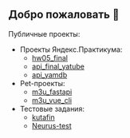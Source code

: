 ## Добро пожаловать 👋
Публичные проекты:
- Проекты Яндекс.Практикума:
    + [hw05_final](/hw05_final)
    + [api_final_yatube](/api_final_yatube)
    + [api_yamdb](/api_yamdb)
- Pet-проекты:
    + [m3u_fastapi](/m3u_fastapi)
    + [m3u_vue_cli](/m3u_vue_cli)
- Тестовые задания:
    + [kutafin](/kutafin)
    + [Neurus-test](/Neurus-test)
<!--
**abp-ce/abp-ce** is a ✨ _special_ ✨ repository because its `README.md` (this file) appears on your GitHub profile.

Here are some ideas to get you started:

- 🔭 I’m currently working on ...
- 🌱 I’m currently learning ...
- 👯 I’m looking to collaborate on ...
- 🤔 I’m looking for help with ...
- 💬 Ask me about ...
- 📫 How to reach me: ...
- 😄 Pronouns: ...
- ⚡ Fun fact: ...
-->
